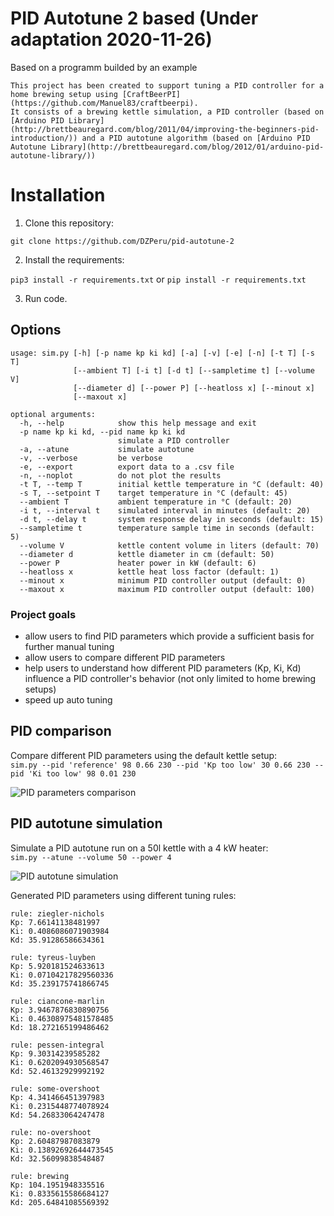 # PID Autotune 2 based (Under adaptation 2020-11-26)

Based on a programm builded by an example

```
This project has been created to support tuning a PID controller for a home brewing setup using [CraftBeerPI](https://github.com/Manuel83/craftbeerpi).
It consists of a brewing kettle simulation, a PID controller (based on [Arduino PID Library](http://brettbeauregard.com/blog/2011/04/improving-the-beginners-pid-introduction/)) and a PID autotune algorithm (based on [Arduino PID Autotune Library](http://brettbeauregard.com/blog/2012/01/arduino-pid-autotune-library/))
```

# Installation

1. Clone this repository:

`git clone https://github.com/DZPeru/pid-autotune-2`

2. Install the requirements:

`pip3 install -r requirements.txt` or `pip install -r requirements.txt` 

3. Run code.

<!-- 
After you have completed these steps, you should be able to run _sim.py_ as shown above. If plots are not shown, you have to configure the matplotlib backend, see [What is a backend?](http://matplotlib.org/faq/usage_faq.html#what-is-a-backend)
-->

## Options

```
usage: sim.py [-h] [-p name kp ki kd] [-a] [-v] [-e] [-n] [-t T] [-s T]
              [--ambient T] [-i t] [-d t] [--sampletime t] [--volume V]
              [--diameter d] [--power P] [--heatloss x] [--minout x]
              [--maxout x]

optional arguments:
  -h, --help            show this help message and exit
  -p name kp ki kd, --pid name kp ki kd
                        simulate a PID controller
  -a, --atune           simulate autotune
  -v, --verbose         be verbose
  -e, --export          export data to a .csv file
  -n, --noplot          do not plot the results
  -t T, --temp T        initial kettle temperature in °C (default: 40)
  -s T, --setpoint T    target temperature in °C (default: 45)
  --ambient T           ambient temperature in °C (default: 20)
  -i t, --interval t    simulated interval in minutes (default: 20)
  -d t, --delay t       system response delay in seconds (default: 15)
  --sampletime t        temperature sample time in seconds (default: 5)
  --volume V            kettle content volume in liters (default: 70)
  --diameter d          kettle diameter in cm (default: 50)
  --power P             heater power in kW (default: 6)
  --heatloss x          kettle heat loss factor (default: 1)
  --minout x            minimum PID controller output (default: 0)
  --maxout x            maximum PID controller output (default: 100)
```

### Project goals

- allow users to find PID parameters which provide a sufficient basis for further manual tuning
- allow users to compare different PID parameters
- help users to understand how different PID parameters (Kp, Ki, Kd) influence a PID controller's behavior (not only limited to home brewing setups)
- speed up auto tuning

## PID comparison

Compare different PID parameters using the default kettle setup:  
`sim.py --pid 'reference' 98 0.66 230 --pid 'Kp too low' 30 0.66 230 --pid 'Ki too low' 98 0.01 230`

![PID parameters comparison](images/pid-comparison.png)

## PID autotune simulation

Simulate a PID autotune run on a 50l kettle with a 4 kW heater:  
`sim.py --atune --volume 50 --power 4`

![PID autotune simulation](images/pid-atune.png)

Generated PID parameters using different tuning rules:

```
rule: ziegler-nichols
Kp: 7.66141138481997
Ki: 0.4086086071903984
Kd: 35.91286586634361

rule: tyreus-luyben
Kp: 5.920181524633613
Ki: 0.07104217829560336
Kd: 35.239175741866745

rule: ciancone-marlin
Kp: 3.9467876830890756
Ki: 0.46308975481578485
Kd: 18.272165199486462

rule: pessen-integral
Kp: 9.30314239585282
Ki: 0.6202094930568547
Kd: 52.46132929992192

rule: some-overshoot
Kp: 4.341466451397983
Ki: 0.2315448774078924
Kd: 54.26833064247478

rule: no-overshoot
Kp: 2.60487987083879
Ki: 0.13892692644473545
Kd: 32.56099838548487

rule: brewing
Kp: 104.1951948335516
Ki: 0.8335615586684127
Kd: 205.64841085569392
```
